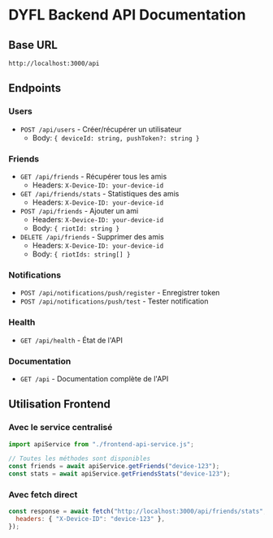 # DYFL Backend API Documentation

## Base URL

```
http://localhost:3000/api
```

## Endpoints

### Users

- `POST /api/users` - Créer/récupérer un utilisateur
  - Body: `{ deviceId: string, pushToken?: string }`

### Friends

- `GET /api/friends` - Récupérer tous les amis
  - Headers: `X-Device-ID: your-device-id`
- `GET /api/friends/stats` - Statistiques des amis
  - Headers: `X-Device-ID: your-device-id`
- `POST /api/friends` - Ajouter un ami
  - Headers: `X-Device-ID: your-device-id`
  - Body: `{ riotId: string }`
- `DELETE /api/friends` - Supprimer des amis
  - Headers: `X-Device-ID: your-device-id`
  - Body: `{ riotIds: string[] }`

### Notifications

- `POST /api/notifications/push/register` - Enregistrer token
- `POST /api/notifications/push/test` - Tester notification

### Health

- `GET /api/health` - État de l'API

### Documentation

- `GET /api` - Documentation complète de l'API

## Utilisation Frontend

### Avec le service centralisé

```javascript
import apiService from "./frontend-api-service.js";

// Toutes les méthodes sont disponibles
const friends = await apiService.getFriends("device-123");
const stats = await apiService.getFriendsStats("device-123");
```

### Avec fetch direct

```javascript
const response = await fetch("http://localhost:3000/api/friends/stats", {
  headers: { "X-Device-ID": "device-123" },
});
```
